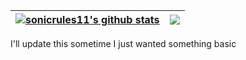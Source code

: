 | <a href="https://github.com/anuraghazra/github-readme-stats"><img align="center" src="https://github-readme-stats.vercel.app/api?username=sonicrules11&show_icons=true&include_all_commits=true&theme=dracula&hide_border=true" alt="sonicrules11's github stats" /></a> | <a href="https://github.com/anuraghazra/github-readme-stats"><img align="center" src="https://github-readme-stats.vercel.app/api/top-langs/?username=sonicrules11&layout=compact&theme=dracula&hide_border=true" /></a> |
| ------------- | ------------- |

I'll update this sometime I just wanted something basic
